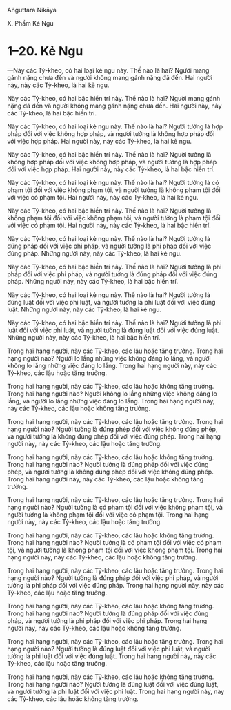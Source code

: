 Aṅguttara Nikāya

X. Phẩm Kẻ Ngu

# 1–20. Kẻ Ngu

—Này các Tỷ-kheo, có hai loại kẻ ngu này. Thế nào là hai? Người mang gánh nặng chưa đến và người không mang gánh nặng đã đến. Hai người này, này các Tỷ-kheo, là hai kẻ ngu.

Này các Tỷ-kheo, có hai bậc hiền trí này. Thế nào là hai? Người mang gánh nặng đã đến và người không mang gánh nặng chưa đến. Hai người này, này các Tỷ-kheo, là hai bậc hiền trí.

Này các Tỷ-kheo, có hai loại kẻ ngu này. Thế nào là hai? Người tưởng là hợp pháp đối với việc không hợp pháp, và người tưởng là không hợp pháp đối với việc hợp pháp. Hai người này, này các Tỷ-kheo, là hai kẻ ngu.

Này các Tỷ-kheo, có hai bậc hiền trí này. Thế nào là hai? Người tưởng là không hợp pháp đối với việc không hợp pháp, và người tưởng là hợp pháp đối với việc hợp pháp. Hai người này, này các Tỷ-kheo, là hai bậc hiền trí.

Này các Tỷ-kheo, có hai loại kẻ ngu này. Thế nào là hai? Người tưởng là có phạm tội đối với việc không phạm tội, và người tưởng là không phạm tội đối với việc có phạm tội. Hai người này, này các Tỷ-kheo, là hai kẻ ngu.

Này các Tỷ-kheo, có hai bậc hiền trí này. Thế nào là hai? Người tưởng là không phạm tội đối với việc không phạm tội, và người tưởng là phạm tội đối với việc có phạm tội. Hai người này, này các Tỷ-kheo, là hai bậc hiền trí.

Này các Tỷ-kheo, có hai loại kẻ ngu này. Thế nào là hai? Người tưởng là đúng pháp đối với việc phi pháp, và người tưởng là phi pháp đối với việc đúng pháp. Những người này, này các Tỷ-kheo, là hai kẻ ngu.

Này các Tỷ-kheo, có hai bậc hiền trí này. Thế nào là hai? Người tưởng là phi pháp đối với việc phi pháp, và người tưởng là đúng pháp đối với việc đúng pháp. Những người này, này các Tỷ-kheo, là hai bậc hiền trí.

Này các Tỷ-kheo, có hai loại kẻ ngu này. Thế nào là hai? Người tưởng là đúng luật đối với việc phi luật, và người tưởng là phi luật đối với việc đúng luật. Những người này, này các Tỷ-kheo, là hai kẻ ngu.

Này các Tỷ-kheo, có hai bậc hiền trí này. Thế nào là hai? Người tưởng là phi luật đối với việc phi luật, và người tưởng là đúng luật đối với việc đúng luật. Những người này, này các Tỷ-kheo, là hai bậc hiền trí.

Trong hai hạng người, này các Tỷ-kheo, các lậu hoặc tăng trưởng. Trong hai hạng người nào? Người lo lắng những việc không đáng lo lắng, và người không lo lắng những việc đáng lo lắng. Trong hai hạng người này, này các Tỷ-kheo, các lậu hoặc tăng trưởng.

Trong hai hạng người, này các Tỷ-kheo, các lậu hoặc không tăng trưởng. Trong hai hạng người nào? Người không lo lắng những việc không đáng lo lắng, và người lo lắng những việc đáng lo lắng. Trong hai hạng người này, này các Tỷ-kheo, các lậu hoặc không tăng trưởng.

Trong hai hạng người, này các Tỷ-kheo, các lậu hoặc tăng trưởng. Trong hai hạng người nào? Người tưởng là đúng phép đối với việc không đúng phép, và người tưởng là không đúng phép đối với việc đúng phép. Trong hai hạng người này, này các Tỷ-kheo, các lậu hoặc tăng trưởng.

Trong hai hạng người, này các Tỷ-kheo, các lậu hoặc không tăng trưởng. Trong hai hạng người nào? Người tưởng là đúng phép đối với việc đúng phép, và người tưởng là không đúng phép đối với việc không đúng phép. Trong hai hạng người này, này các Tỷ-kheo, các lậu hoặc không tăng trưởng.

Trong hai hạng người, này các Tỷ-kheo, các lậu hoặc tăng trưởng. Trong hai hạng người nào? Người tưởng là có phạm tội đối với việc không phạm tội, và người tưởng là không phạm tội đối với việc có phạm tội. Trong hai hạng người này, này các Tỷ-kheo, các lậu hoặc tăng trưởng.

Trong hai hạng người, này các Tỷ-kheo, các lậu hoặc không tăng trưởng. Trong hai hạng người nào? Người tưởng là có phạm tội đối với việc có phạm tội, và người tưởng là không phạm tội đối với việc không phạm tội. Trong hai hạng người này, này các Tỷ-kheo, các lậu hoặc không tăng trưởng.

Trong hai hạng người, này các Tỷ-kheo, các lậu hoặc tăng trưởng. Trong hai hạng người nào? Người tưởng là đúng pháp đối với việc phi pháp, và người tưởng là phi pháp đối với việc đúng pháp. Trong hai hạng người này, này các Tỷ-kheo, các lậu hoặc tăng trưởng.

Trong hai hạng người, này các Tỷ-kheo, các lậu hoặc không tăng trưởng. Trong hai hạng người nào? Người tưởng là đúng pháp đối với việc đúng pháp, và người tưởng là phi pháp đối với việc phi pháp. Trong hai hạng người này, này các Tỷ-kheo, các lậu hoặc không tăng trưởng.

Trong hai hạng người, này các Tỷ-kheo, các lậu hoặc tăng trưởng. Trong hai hạng người nào? Người tưởng là đúng luật đối với việc phi luật, và người tưởng là phi luật đối với việc đúng luật. Trong hai hạng người này, này các Tỷ-kheo, các lậu hoặc tăng trưởng.

Trong hai hạng người, này các Tỷ-kheo, các lậu hoặc không tăng trưởng. Trong hai hạng người nào? Người tưởng là đúng luật đối với việc đúng luật, và người tưởng là phi luật đối với việc phi luật. Trong hai hạng người này, này các Tỷ-kheo, các lậu hoặc không tăng trưởng.

